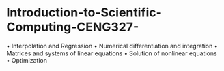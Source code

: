 # Introduction-to-Scientific-Computing-CENG327-

• Interpolation and Regression
• Numerical differentiation and integration
• Matrices and systems of linear equations
• Solution of nonlinear equations
• Optimization
